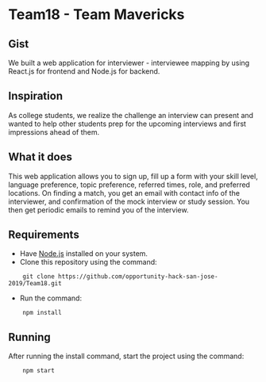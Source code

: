 # Team18 - Team Mavericks
## Gist
We built a web application for interviewer - interviewee mapping by using React.js for frontend and Node.js for backend.

## Inspiration
As college students, we realize the challenge an interview can present and wanted to help other students prep for the upcoming interviews and first impressions ahead of them.

## What it does
This web application allows you to sign up, fill up a form with your skill level, language preference, topic preference, referred times, role, and preferred locations. On finding a match, you get an email with contact info of the interviewer, and confirmation of the mock interview or study session. You then get periodic emails to remind you of the interview. 

## Requirements
- Have [Node.js](https://nodejs.org/en/) installed on your system.
- Clone this repository using the command:
```
    git clone https://github.com/opportunity-hack-san-jose-2019/Team18.git
```
- Run the command:
```
    npm install
```

## Running 
After running the install command, start the project using the command:
```
    npm start
```

